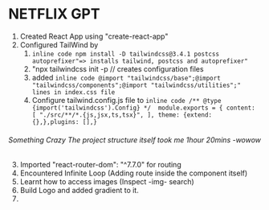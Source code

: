 # NETFLIX GPT 

1. Created React App using "create-react-app"
2. Configured TailWind by 
    1. `inline code npm install -D tailwindcss@3.4.1 postcss autoprefixer"=> installs tailwind, postcss and autoprefixer"` 
    2. "npx tailwindcss init -p // creates configuration files
    3. added `inline code @import "tailwindcss/base";@import "tailwindcss/components";@import "tailwindcss/utilities";" lines in index.css file` 
    4. Configure tailwind.config.js file to 
       `inline code /** @type {import('tailwindcss').Config} */  module.exports = { content: [ "./src/**/*.{js,jsx,ts,tsx}", ], theme: {extend: {},},plugins: [],}`
 ###### Something Crazy The project structure itself took me 1hour 20mins -wowow 
3. Imported "react-router-dom": "^7.7.0" for routing
4. Encountered Infinite Loop (Adding route inside the component itself)
5. Learnt how to access images (Inspect -img- search)
6. Build Logo and added gradient to it.
7. 